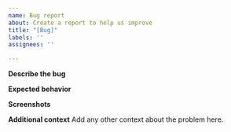 ```yaml
---
name: Bug report
about: Create a report to help us improve
title: "[Bug]"
labels: ''
assignees: ''

---
```


**Describe the bug**

**Expected behavior**

**Screenshots**

**Additional context**
Add any other context about the problem here.
